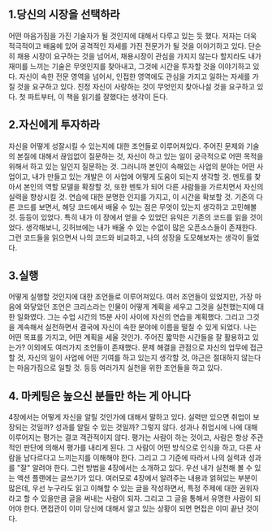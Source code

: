 

## 1.당신의 시장을 선택하라 

어떤 마음가짐을 가진 기술자가 될 것인지에 대해서 다루고 있는 듯 했다. 저자는 더욱 적극적이고 배움에 있어 공격적인 자세를 가진 전문가가 될 것을 이야기하고 있다. 단순히 채용 시장이 요구하는 것을 넘어서, 채용시장이 관심을 가지지 않는다 할지라도 내가 재미를 느끼는 기술은 무엇인지를 찾아내고, 그것에 시간을 투자할 것을 이야기하고 있다. 자신이 속한 전문 영역을 넘어서, 인접한 영역에도 관심을 가지고 일하는 자세를 가질 것을 요구하고 있다. 진정 자신이 사랑하는 것이 무엇인지 찾아나설 것을 요구하고 있다. 첫 파트부터, 이 책을 읽기를 잘했다는 생각이 든다. 


## 2.자신에게 투자하라 

자신을 어떻게 성잘시킬 수 있는지에 대한 조언들로 이루어져있다. 주어진 문제와 기술의 본질에 대해서 끊임없이 질문하는 것, 자신이 하고 있는 일이 궁극적으로 어떤 목적을 위해서 하고 있는 일인지 질문하는 것. 그러니까 본인이 속해있는 사업의 분야는 어떤 사업이고, 내가 만들고 있는 개발은 이 사업에 어떻게 도움이 되는지 생각할 것. 멘토를 찾아서 본인의 역할 모델을 확장할 것, 또한 멘토가 되어 다른 사람들을 가르치면서 자신의 실력을 향상시킬 것. 연습에 대한 분명한 인지를 가지고, 이 시간을 확보할 것. 기존의 다른 코드를 보면서, 해당 코드에서 배울 수 있는 점은 무엇이 있는지 생각하고 고민해볼 것. 등등이 있었다. 특히 내가 이 장에서 얻을 수 있었던 유익은 기존의 코드를 읽을 것이었다. 생각해보니, 깃허브에는 내가 배울 수 있는 수없이 많은 오픈소스들이 존재한다. 그런 코드들을 읽으면서 나의 코드와 비교하고, 나의 성장을 도모해보자는 생각이 들었다. 


## 3.실행 

어떻게 실행할 것인지에 대한 조언들로 이루어져있다. 여러 조언들이 있었지만, 가장 마음에 와닿았던 조언은 크리스라는 인물이 어떻게 계획을 세우고 그것을 실천했는지에 대한 일화였다. 그는 수업 시간의 15분 사이 사이에 자신의 연습을 계획했다. 그리고 그것을 계속해서 실천하면서 결국에 자신이 속한 분야에 이름을 떨칠 수 있게 되었다. 나는 어떤 목표를 가지고, 어떤 계획을 세울 것인가. 주어진 짧막한 시간들을 잘 활용하고 있는가? 이외에도 여러가지 조언들이 존재했다. 문제 해결을 관점으로 자신의 업무에 접근할 것, 자신의 일이 사업에 어떤 기여를 하고 있는지 생각할 것, 야근은 절대하지 않는다는 마음가짐으로 일할 것. 등등 여러가지 실천을 위한 조언들을 하고 있다. 


## 4. 마케팅은 높으신 분들만 하는 게 아니다

4장에서는 어떻게 자신을 알릴 것인가에 대해서 말하고 있다. 실력만 있으면 취업이 보장되는 것일까? 성과를 알릴 수 있는 것일까? 그렇지 않다. 성과나 취업시에 나에 대해 이루어지는 평가는 결코 객관적이지 않다. 평가는 사람이 하는 것이고, 사람은 항상 주관적인 판단에 의해서 평가를 내리게 된다. 그 사람이 어떤 방식으로 인식을 하고, 다른 사람을 남다르다고 느끼는지를 이해해야 한다. 그리고 그 기준에 따라서 나의 실력과 성과를 "잘" 알려야 한다. 그런 방법을 4장에서는 소개하고 있다. 우선 내가 실천해 볼 수 있는 액션 플랜에는 글쓰기가 있다. 여러모로 4장에서 알려주는 내용과 얽혀있는 부분이 많은데, 우선 누구라도 읽고 이해할 수 있는 글을 작성하면서, 특정 주제에 대한 권위자라고 할 수 있을만큼 글을 써내는 사람이 되자. 그리고 그 글을 통해서 유명한 사람이 되어야 한다. 면접관이 이미 당신에 대해서 알고 있는 상황이 되면 면접은 이미 끝난 것이다. 



